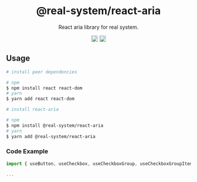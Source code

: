 <h1 align="center">@real-system/react-aria</h1>
<p align="center">React aria library for real system.</p>
<p align="center">
<a href="https://www.npmjs.com/package/@real-system/react-aria"><img src="https://badgen.net/npm/v/@real-system/react-aria?label=&icon=npm&color=blue" alt="npm version" height="18"/></a>
<a href="https://www.npmjs.com/package/@real-system/react-aria"><img src="https://badgen.net/bundlephobia/min/@real-system/react-aria" alt="minified size" height="18"/></a>
</p>

## Usage

```bash
# install peer dependencies

# npm
$ npm install react react-dom 
# yarn
$ yarn add react react-dom 

# install react-aria

# npm
$ npm install @real-system/react-aria
# yarn
$ yarn add @real-system/react-aria
```

### Code Example

```javascript
import { useButton, useCheckbox, useCheckboxGroup, useCheckboxGroupItem } from '@real-system/react-aria';

...

```

